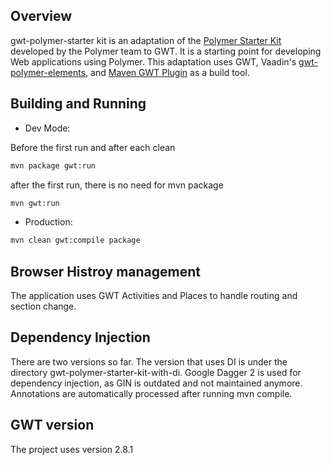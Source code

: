 ## Overview

gwt-polymer-starter kit is an adaptation of the [Polymer Starter Kit](https://github.com/PolymerElements/polymer-starter-kit) developed by the Polymer team to GWT. It is a starting point for developing Web applications using Polymer. This adaptation uses GWT, Vaadin's [gwt-polymer-elements](https://github.com/vaadin/gwt-polymer-elements), and [Maven GWT Plugin](https://github.com/gwt-maven-plugin/gwt-maven-plugin) as a build tool.  

## Building and Running

* Dev Mode:

  
Before the first run and after each clean
```sh
mvn package gwt:run
```
after the first run, there is no need for mvn package
```sh
mvn gwt:run
```

* Production:

```sh
mvn clean gwt:compile package
```

## Browser Histroy management

The application uses GWT Activities and Places to handle routing and section change.  

## Dependency Injection 

There are two versions so far. The version that uses DI is under the directory gwt-polymer-starter-kit-with-di.  Google Dagger 2 is used for dependency injection, as GIN is outdated and not maintained anymore. Annotations are automatically processed after running mvn compile.

## GWT version

The project uses version 2.8.1